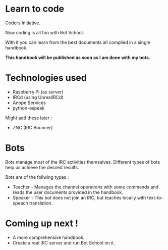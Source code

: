 Learn to code 
====================

Coders Initiative.

Now coding is all fun with Bot School.

With it you can learn from the best documents all complied in a single
handbook.

**This handbook will be published as soon as I am done with my bots.**


Technologies used
====================

+ Raspberry Pi (as server)
+ IRCd (using UnrealIRCd)
+ Anope Services
+ python-espeak


Might add these later :

+ ZNC (IRC Bouncer)


Bots
====================

Bots manage most of the IRC activities themselves.
Different types of bots help us achieve the desired results.

Bots are of the follwing types :

+ Teacher - Manages the channel operations with some commands and reads the user documents provided in the handbook.
+ Speaker - This bot does not join an IRC, but teaches locally with text-to-speach translation.

Coming up next !
====================

+ A more comprehensive handbook.
+ Create a real IRC server and run Bot School on it.

